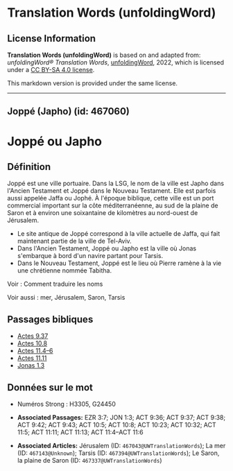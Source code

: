 # Translation Words (unfoldingWord)

## License Information

**Translation Words (unfoldingWord)** is based on and adapted from: _unfoldingWord® Translation Words_, [unfoldingWord](https://unfoldingword.org/utw), 2022, which is licensed under a [CC BY-SA 4.0 license](https://creativecommons.org/licenses/by-sa/4.0/legalcode.en).

This markdown version is provided under the same license.



--------------------------------

## Joppé (Japho) (id: 467060)

Joppé ou Japho
==============

Définition
----------

Joppé est une ville portuaire. Dans la LSG, le nom de la ville est Japho dans l'Ancien Testament et Joppé dans le Nouveau Testament. Elle est parfois aussi appelée Jaffa ou Jophé. À l'époque biblique, cette ville est un port commercial important sur la côte méditerranéenne, au sud de la plaine de Saron et à environ une soixantaine de kilomètres au nord\-ouest de Jérusalem.

* Le site antique de Joppé correspond à la ville actuelle de Jaffa, qui fait maintenant partie de la ville de Tel\-Aviv.
* Dans l'Ancien Testament, Joppé ou Japho est la ville où Jonas s'embarque à bord d'un navire partant pour Tarsis.
* Dans le Nouveau Testament, Joppé est le lieu où Pierre ramène à la vie une chrétienne nommée Tabitha.

Voir : Comment traduire les noms

Voir aussi : mer, Jérusalem, Saron, Tarsis

Passages bibliques
------------------

* [Actes 9\.37](https://ref.ly/Acts9:37)
* [Actes 10\.8](https://ref.ly/Acts10:8)
* [Actes 11\.4–6](https://ref.ly/Acts11:4-Acts11:6)
* [Actes 11\.11](https://ref.ly/Acts11:11)
* [Jonas 1\.3](https://ref.ly/Jonah1:3)

Données sur le mot
------------------

* Numéros Strong : H3305, G24450

* **Associated Passages:** EZR 3:7; JON 1:3; ACT 9:36; ACT 9:37; ACT 9:38; ACT 9:42; ACT 9:43; ACT 10:5; ACT 10:8; ACT 10:23; ACT 10:32; ACT 11:5; ACT 11:11; ACT 11:13; ACT 11:4–ACT 11:6
* **Associated Articles:** Jérusalem (ID: `467043@UWTranslationWords`); La mer (ID: `467143@Unknown`); Tarsis (ID: `467394@UWTranslationWords`); Le Saron, la plaine de Saron (ID: `467337@UWTranslationWords`)

